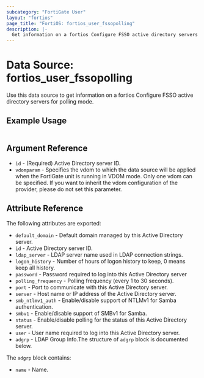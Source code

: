 ```yaml
---
subcategory: "FortiGate User"
layout: "fortios"
page_title: "FortiOS: fortios_user_fssopolling"
description: |-
  Get information on a fortios Configure FSSO active directory servers for polling mode.
---
```


# Data Source: fortios_user_fssopolling
Use this data source to get information on a fortios Configure FSSO active directory servers for polling mode.


## Example Usage

```hcl

```

## Argument Reference

* `id` - (Required) Active Directory server ID.
* `vdomparam` - Specifies the vdom to which the data source will be applied when the FortiGate unit is running in VDOM mode. Only one vdom can be specified. If you want to inherit the vdom configuration of the provider, please do not set this parameter.

## Attribute Reference

The following attributes are exported:

* `default_domain` - Default domain managed by this Active Directory server.
* `id` - Active Directory server ID.
* `ldap_server` - LDAP server name used in LDAP connection strings.
* `logon_history` - Number of hours of logon history to keep, 0 means keep all history.
* `password` - Password required to log into this Active Directory server
* `polling_frequency` - Polling frequency (every 1 to 30 seconds).
* `port` - Port to communicate with this Active Directory server.
* `server` - Host name or IP address of the Active Directory server.
* `smb_ntlmv1_auth` - Enable/disable support of NTLMv1 for Samba authentication.
* `smbv1` - Enable/disable support of SMBv1 for Samba.
* `status` - Enable/disable polling for the status of this Active Directory server.
* `user` - User name required to log into this Active Directory server.
* `adgrp` - LDAP Group Info.The structure of `adgrp` block is documented below.

The `adgrp` block contains:

* `name` - Name.
